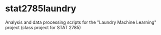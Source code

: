 # stat2785laundry

Analysis and data processing scripts for the "Laundry Machine Learning" project (class project for STAT 2785)
